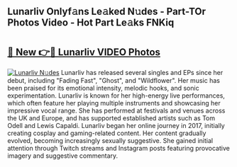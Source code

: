 ## Lunarliv Onlyf𝚊ns Le𝚊ked N𝚞des - Part-TOr Photos Video - Hot Part Le𝚊ks FNKiq

# <h2><a href="http://ab12836.deff.icu/?id=Lunarliv">🔗 New 👉🔴 Lunarliv VIDEO Photos</a></h2>

[![Lunarliv N𝚞des](https://i.imgur.com/rIISA9y.gif)](http://ab12836.deff.icu/?id=Lunarliv)
Lunarliv has released several singles and EPs since her debut, including "Fading Fast", "Ghost", and "Wildflower". Her music has been praised for its emotional intensity, melodic hooks, and sonic experimentation. Lunarliv is known for her high-energy live performances, which often feature her playing multiple instruments and showcasing her impressive vocal range. She has performed at festivals and venues across the UK and Europe, and has supported established artists such as Tom Odell and Lewis Capaldi. Lunarliv began her online journey in 2017, initially creating cosplay and gaming-related content. Her content gradually evolved, becoming increasingly sexually suggestive. She gained initial attention through Twitch streams and Instagram posts featuring provocative imagery and suggestive commentary.
